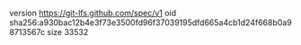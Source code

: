version https://git-lfs.github.com/spec/v1
oid sha256:a930bac12b4e3f73e3500fd96f37039195dfd665a4cb1d24f668b0a98713567c
size 33532
